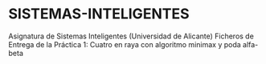 # SISTEMAS-INTELIGENTES
Asignatura de Sistemas Inteligentes (Universidad de Alicante)
Ficheros de Entrega de la Práctica 1: Cuatro en raya con algoritmo minimax y poda alfa-beta
